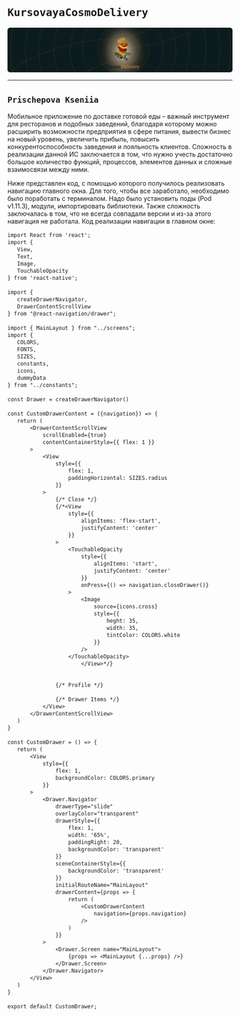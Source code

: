 # `KursovayaCosmoDelivery`
![alt text](https://github.com/Prischepova/KursovayaCosmoDelivery/blob/Images/Logo.svg?raw=true)
***
`Prischepova Kseniia`
-----------
Мобильное приложение по доставке готовой еды – важный инструмент для ресторанов и подобных заведений, благодаря которому можно расширить возможности предприятия в сфере питания, вывести бизнес на новый уровень, увеличить прибыль, повысить конкурентоспособность заведения и лояльность клиентов. Сложность в реализации данной ИС заключается в том, что нужно учесть достаточно большое количество функций, процессов, элементов данных и сложные взаимосвязи между ними.

Ниже представлен код, с помощью которого получилось реализовать навигацию главного окна. Для того, чтобы все заработало, необходимо было поработать с терминалом. Надо было установить поды (Pod v1.11.3), модули, импортировать библиотеки. Также сложность заключалась в том, что не всегда совпадали версии и из-за этого навигация не работала.
Код реализации навигации в главном окне:
```
import React from 'react';
import {
   View,
   Text,
   Image,
   TouchableOpacity
} from 'react-native';
 
import {
   createDrawerNavigator,
   DrawerContentScrollView
} from "@react-navigation/drawer";
 
import { MainLayout } from "../screens";
import {
   COLORS,
   FONTS,
   SIZES,
   constants,
   icons,
   dummyData
} from "../constants";
 
const Drawer = createDrawerNavigator()
 
const CustomDrawerContent = ({navigation}) => {
   return (
       <DrawerContentScrollView
           scrollEnabled={true}
           contentContainerStyle={{ flex: 1 }}
       >
           <View
               style={{
                   flex: 1,
                   paddingHorizontal: SIZES.radius
               }}
           >
               {/* Close */}
               {/*<View
                   style={{
                       alignItems: 'flex-start',
                       justifyContent: 'center'
                   }}
               >
                   <TouchableOpacity
                       style={{
                           alignItems: 'start',
                           justifyContent: 'center'
                       }}
                       onPress={() => navigation.closeDrawer()}
                   >
                       <Image
                           source={icons.cross}
                           style={{
                               heght: 35,
                               width: 35,
                               tintColor: COLORS.white
                           }}
                       />
                   </TouchableOpacity>
                       </View>*/}
 
 
               {/* Profile */}
 
               {/* Drawer Items */}
           </View>
       </DrawerContentScrollView>
   )
}
 
const CustomDrawer = () => {
   return (
       <View
           style={{
               flex: 1,
               backgroundColor: COLORS.primary
           }}
       >
           <Drawer.Navigator
               drawerType="slide"
               overlayColor="transparent"
               drawerStyle={{
                   flex: 1,
                   width: '65%',
                   paddingRight: 20,
                   backgroundColor: 'transparent'
               }}
               sceneContainerStyle={{
                   backgroundColor: 'transparent'
               }}
               initialRouteName="MainLayout"
               drawerContent={props => {
                   return (
                       <CustomDrawerContent
                           navigation={props.navigation}
                       />
                   )
               }}
           >
               <Drawer.Screen name="MainLayout">
                   {props => <MainLayout {...props} />}
               </Drawer.Screen>
           </Drawer.Navigator>
       </View>
   )
}
 
export default CustomDrawer;
```
